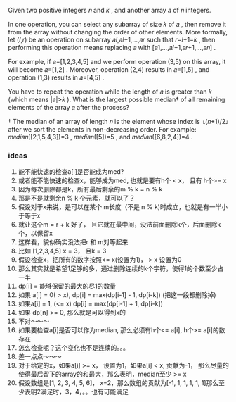 Given two positive integers 𝑛
 and 𝑘
, and another array 𝑎
 of 𝑛
 integers.

In one operation, you can select any subarray of size 𝑘
 of 𝑎
, then remove it from the array without changing the order of other elements. More formally, let (𝑙,𝑟)
 be an operation on subarray 𝑎𝑙,𝑎𝑙+1,…,𝑎𝑟
 such that 𝑟−𝑙+1=𝑘
, then performing this operation means replacing 𝑎
 with [𝑎1,…,𝑎𝑙−1,𝑎𝑟+1,…,𝑎𝑛]
.

For example, if 𝑎=[1,2,3,4,5]
 and we perform operation (3,5)
 on this array, it will become 𝑎=[1,2]
. Moreover, operation (2,4)
 results in 𝑎=[1,5]
, and operation (1,3)
 results in 𝑎=[4,5]
.

You have to repeat the operation while the length of 𝑎
 is greater than 𝑘
 (which means |𝑎|>𝑘
). What is the largest possible median†
 of all remaining elements of the array 𝑎
 after the process?

†
The median of an array of length 𝑛
 is the element whose index is ⌊(𝑛+1)/2⌋
 after we sort the elements in non-decreasing order. For example: 𝑚𝑒𝑑𝑖𝑎𝑛([2,1,5,4,3])=3
, 𝑚𝑒𝑑𝑖𝑎𝑛([5])=5
, and 𝑚𝑒𝑑𝑖𝑎𝑛([6,8,2,4])=4
.

### ideas
1. 能不能快速的检查a[i]是否能成为med?
2. 或者能不能快速的检查x，能够成为med, 也就是要有h个 < x， 且有 h个>= x
3. 因为每次删除都是k，所有最后剩余的m % k = n % k
4. 那是不是就剩余n % k 个元素，就可以了？
5. 假设对于x来说，是可以在某个 m长度（不是 n % k)时成立，也就是有一半小于等于x
6. 就让这个m = r + k 好了， 且它就在最中间，没法前面删除k个，后面删除k个，以保留x
7. 这样看，貌似确实没法把r 和 m对等起来
8. 比如 [1,2,3,4,5] x = 3， 且k = 3
9. 假设检查x，把所有的数字按照<= x(设置为1)， > x 设置为0
10. 那么其实就是希望1足够的多，通过删除连续的k个字符，使得1的个数至少占一半
11. dp[i] = 能够保留的最大的尽1的数量
12. 如果 a[i] = 0( > x), dp[i] = max(dp[i-1] - 1, dp[i-k]) (把这一段都删除掉)
13. 如果a[i] = 1, (<= x) dp[i] = max(dp[i-1] + 1, dp[i-k])
14. 如果 dp[n] >= 0, 那么就是可以得到x的
15. 不对～～～
16. 如果要检查a[i]是否可以作为median, 那么必须有h个<= a[i], h个>= a[i]的数存在
17. 怎么检查呢？这个变化也不是连续的。。。
18. 差一点点～～～
19. 对于给定的x，如果a[i] >= x， 设置为1，如果a[i] < x, 贡献为-1， 那么尽量的使得最后留下的array的和最大，那么表明，median至少 >= x
20. 假设数组是[1, 2, 3, 4, 5, 6]， x=2，那么数组的贡献为[-1, 1, 1, 1, 1, 1]那么至少表明2满足时，3，4，。。也有可能满足